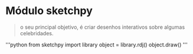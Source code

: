 # Módulo sketchpy

> o seu principal objetivo, é criar desenhos interativos sobre algumas celebridades.

'''python
from sketchpy import library
object = library.rdj()
object.draw()
'''